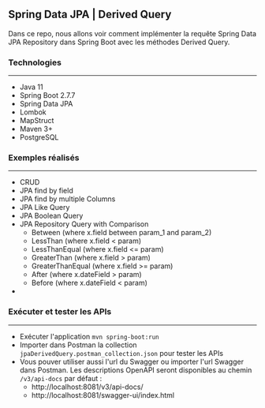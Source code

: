 ##  Spring Data JPA | Derived Query
Dans ce repo, nous allons voir comment implémenter la requête Spring Data JPA Repository dans Spring Boot avec les méthodes Derived Query.

### Technologies
---
- Java 11
- Spring Boot 2.7.7
- Spring Data JPA
- Lombok
- MapStruct
- Maven 3+
- PostgreSQL

### Exemples réalisés
---
- CRUD
- JPA find by field
- JPA find by multiple Columns
- JPA Like Query
- JPA Boolean Query
- JPA Repository Query with Comparison
  - Between (where x.field between param_1 and param_2)
  - LessThan (where x.field < param)
  - LessThanEqual (where x.field <= param)
  - GreaterThan (where x.field > param)
  - GreaterThanEqual (where x.field >= param)
  - After (where x.dateField > param)
  - Before (where x.dateField < param)
- 

### Exécuter et tester les APIs
---
- Exécuter l'application `mvn spring-boot:run`
- Importer dans Postman la collection `jpaDerivedQuery.postman_collection.json` pour tester les APIs
- Vous pouver utiliser aussi l'url du Swagger ou importer l'url Swagger dans Postman. Les descriptions OpenAPI seront disponibles au chemin `/v3/api-docs` par défaut :
  - http://localhost:8081/v3/api-docs/
  - http://localhost:8081/swagger-ui/index.html
